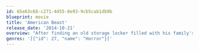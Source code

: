 ```yaml
---
id: 65e63c68-c271-4455-8e93-9cb5cab1db9b
blueprint: movie
title: 'American Beast'
release_date: '2014-10-21'
overview: "After finding an old storage locker filled with his family's history, James Erikson begins a journey to discover the truth behind a mysterious piece of land in the small town of Solitude."
genres: '[{"id": 27, "name": "Horror"}]'
---
```

